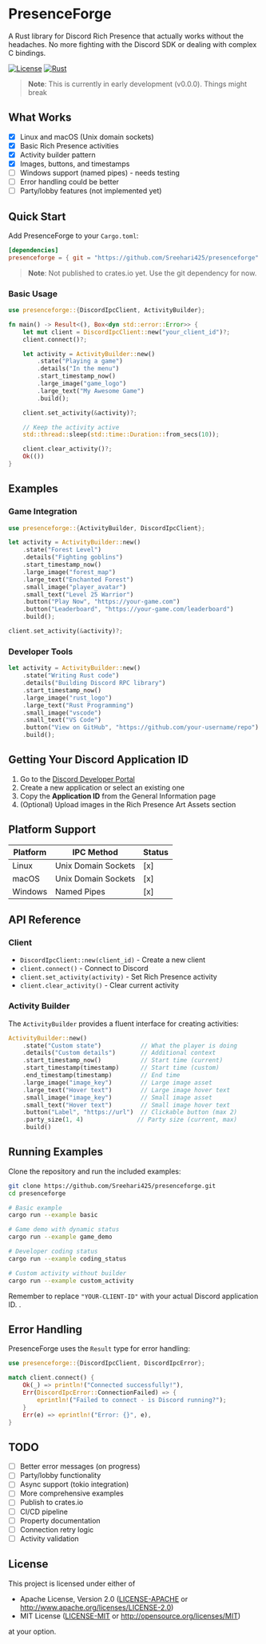 # PresenceForge

A Rust library for Discord Rich Presence that actually works without the headaches. No more fighting with the Discord SDK or dealing with complex C bindings.

[![License](https://img.shields.io/badge/license-MIT%20OR%20Apache--2.0-blue.svg)](https://github.com/Sreehari425/presenceforge#license)
[![Rust](https://img.shields.io/badge/rust-1.70+-blue.svg)](https://www.rust-lang.org)

> **Note**: This is currently in early development (v0.0.0). Things might break

## What Works

- [x] Linux and macOS (Unix domain sockets)
- [x] Basic Rich Presence activities
- [x] Activity builder pattern
- [x] Images, buttons, and timestamps
- [ ] Windows support (named pipes) - needs testing
- [ ] Error handling could be better
- [ ] Party/lobby features (not implemented yet)

## Quick Start

Add PresenceForge to your `Cargo.toml`:

```toml
[dependencies]
presenceforge = { git = "https://github.com/Sreehari425/presenceforge" }
```

> **Note**: Not published to crates.io yet. Use the git dependency for now.

### Basic Usage

```rust
use presenceforge::{DiscordIpcClient, ActivityBuilder};

fn main() -> Result<(), Box<dyn std::error::Error>> {
    let mut client = DiscordIpcClient::new("your_client_id")?;
    client.connect()?;

    let activity = ActivityBuilder::new()
        .state("Playing a game")
        .details("In the menu")
        .start_timestamp_now()
        .large_image("game_logo")
        .large_text("My Awesome Game")
        .build();

    client.set_activity(&activity)?;

    // Keep the activity active
    std::thread::sleep(std::time::Duration::from_secs(10));

    client.clear_activity()?;
    Ok(())
}
```

## Examples

### Game Integration

```rust
use presenceforge::{ActivityBuilder, DiscordIpcClient};

let activity = ActivityBuilder::new()
    .state("Forest Level")
    .details("Fighting goblins")
    .start_timestamp_now()
    .large_image("forest_map")
    .large_text("Enchanted Forest")
    .small_image("player_avatar")
    .small_text("Level 25 Warrior")
    .button("Play Now", "https://your-game.com")
    .button("Leaderboard", "https://your-game.com/leaderboard")
    .build();

client.set_activity(&activity)?;
```

### Developer Tools

```rust
let activity = ActivityBuilder::new()
    .state("Writing Rust code")
    .details("Building Discord RPC library")
    .start_timestamp_now()
    .large_image("rust_logo")
    .large_text("Rust Programming")
    .small_image("vscode")
    .small_text("VS Code")
    .button("View on GitHub", "https://github.com/your-username/repo")
    .build();
```

## Getting Your Discord Application ID

1. Go to the [Discord Developer Portal](https://discord.com/developers/applications)
2. Create a new application or select an existing one
3. Copy the **Application ID** from the General Information page
4. (Optional) Upload images in the Rich Presence Art Assets section

## Platform Support

| Platform | IPC Method          | Status |
| -------- | ------------------- | ------ |
| Linux    | Unix Domain Sockets | [x]    |
| macOS    | Unix Domain Sockets | [x]    |
| Windows  | Named Pipes         | [x]    |

## API Reference

### Client

- `DiscordIpcClient::new(client_id)` - Create a new client
- `client.connect()` - Connect to Discord
- `client.set_activity(activity)` - Set Rich Presence activity
- `client.clear_activity()` - Clear current activity

### Activity Builder

The `ActivityBuilder` provides a fluent interface for creating activities:

```rust
ActivityBuilder::new()
    .state("Custom state")           // What the player is doing
    .details("Custom details")       // Additional context
    .start_timestamp_now()           // Start time (current)
    .start_timestamp(timestamp)      // Start time (custom)
    .end_timestamp(timestamp)        // End time
    .large_image("image_key")        // Large image asset
    .large_text("Hover text")        // Large image hover text
    .small_image("image_key")        // Small image asset
    .small_text("Hover text")        // Small image hover text
    .button("Label", "https://url")  // Clickable button (max 2)
    .party_size(1, 4)               // Party size (current, max)
    .build()
```

## Running Examples

Clone the repository and run the included examples:

```bash
git clone https://github.com/Sreehari425/presenceforge.git
cd presenceforge

# Basic example
cargo run --example basic

# Game demo with dynamic status
cargo run --example game_demo

# Developer coding status
cargo run --example coding_status

# Custom activity without builder
cargo run --example custom_activity
```

Remember to replace `"YOUR-CLIENT-ID"` with your actual Discord application ID.
.

## Error Handling

PresenceForge uses the `Result` type for error handling:

```rust
use presenceforge::{DiscordIpcClient, DiscordIpcError};

match client.connect() {
    Ok(_) => println!("Connected successfully!"),
    Err(DiscordIpcError::ConnectionFailed) => {
        eprintln!("Failed to connect - is Discord running?");
    }
    Err(e) => eprintln!("Error: {}", e),
}
```

## TODO

- [ ] Better error messages (on progress)
- [ ] Party/lobby functionality
- [ ] Async support (tokio integration)
- [ ] More comprehensive examples
- [ ] Publish to crates.io
- [ ] CI/CD pipeline
- [ ] Property documentation
- [ ] Connection retry logic
- [ ] Activity validation

## License

This project is licensed under either of

- Apache License, Version 2.0 ([LICENSE-APACHE](LICENSE-APACHE) or http://www.apache.org/licenses/LICENSE-2.0)
- MIT License ([LICENSE-MIT](LICENSE-MIT) or http://opensource.org/licenses/MIT)

at your option.
